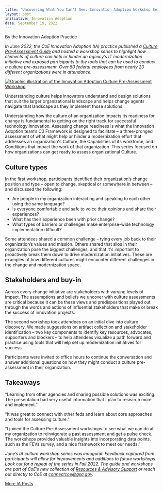 ```yaml
---
title: "Uncovering What You Can’t See: Innovation Adoption Workshop Series Asks, ‘Is Your Culture Ready for Change?’"
layout: post
initiative: Innovation Adoption
date: September 19, 2022
---
```

By the Innovation Adoption Practice 

*In June 2022, the CoE Innovation Adoption (IA) practice published a [Culture Pre-Assessment Guide](https://coe.gsa.gov/docs/CulturePreAssessmentGuide.pdf) and hosted a workshop series to highlight how elements of culture can help or hinder an agency’s IT modernization initiative and exposed participants to the tools that can be used to conduct a culture pre-assessment. Over 50 federal employees from nearly 20 different organizations were in attendance.*

<a href="{{site.baseurl}}/images/IACultureWorkshop.jpg" target="_blank" rel="noopener noreferrer">
<img src="{{site.baseurl}}/images/IACultureWorkshop.jpg" alt="Graphic illustration of the Innovation Adoption Culture Pre-Assessment Workshop"></a>

Understanding culture helps innovators understand and design solutions that suit the larger organizational landscape and helps change agents navigate that landscape as they implement those solutions. 

Understanding how the culture of an organization impacts its readiness for change is fundamental to getting on the right track for successful technology innovation. Assessing change readiness is what the Innovation Adoption team’s C3 Framework is designed to facilitate – a three-pronged assessment of what might help or hinder a modernization effort that addresses  an organization's Culture, the Capabilities of its workforce, and Conditions that impact the work of that organization. This series focused on how organizations can get ready to assess organizational Culture.

<h2>Culture types</h2>
In the first workshop, participants identified their organization’s change position and type – open to change, skeptical or somewhere in between – and discussed the following:

- Are people in my organization interacting and speaking to each other using the same language?
- Is everyone comfortable and safe to voice their opinions and share their experiences?
- What has their experience been with prior change? 
- What types of barriers or challenges make enterprise-wide technology implementation difficult?

Some attendees shared a common challenge – tying every job back to their organization’s values and mission. Others shared that silos in their organization pose the biggest challenges, and that it's important to proactively break them down to drive modernization initiatives. These are examples of how different cultures might encounter different challenges in the change and modernization space. 

<h2>Stakeholders and buy-in</h2>

Across every change initiative are stakeholders with varying levels of impact. The assumptions and beliefs we uncover with culture assessments are critical because it can be these views and predispositions played out through the words and actions of influential stakeholders  that make or break the success of innovation projects. 

The second workshop took attendees on an initial dive into culture discovery. We made suggestions on artifact collection and stakeholder identification – two key components to identify key resources, advocates, supporters and blockers – to help attendees visualize a path forward and practice using tools that will help set up modernization initiatives for success. 

Participants were invited to office hours to continue the conversation and answer additional questions on how they might conduct a culture pre-assessment in their organization. 

<h2>Takeaways</h2>

“Learning from other agencies and sharing possible solutions was exciting. The presentation had very useful information that I plan to research more and implement.”

“It was great to connect with other feds and learn about core approaches and tools for assessing culture.”

“I joined the Culture Pre-Assessment workshops to see what we can do at my organization to reinvigorate a past assessment and get a pulse check. The workshops provided valuable insights into incorporating data points, such as the FEVs survey, and a nice framework to meet our needs.” 

*June’s IA culture workshop series was inaugural. Feedback captured from participants will allow for improvements and additions to future workshops. Look out for a repeat of the series in Fall 2022. The guide and workshops are part of CoE’s new collection of [Resources & Advisory Support](https://coe.gsa.gov/2022/05/20/coe-update-4.html) or reach out directly to CoE at [connectcoe@gsa.gov](mailto:connectcoe@gsa.gov).* 

<a href="{{site.baseurl}}/coe/innovation-adoption.html#coe-updates" class="usa-button">More IA Posts</a>
